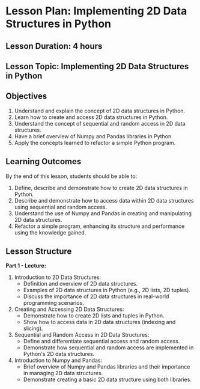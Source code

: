 # Lesson Plan: Implementing 2D Data Structures in Python 

## Lesson Duration: 4 hours

## Lesson Topic: Implementing 2D Data Structures in Python

## Objectives

1. Understand and explain the concept of 2D data structures in Python.
2. Learn how to create and access 2D data structures in Python.
3. Understand the concept of sequential and random access in 2D data structures.
4. Have a brief overview of Numpy and Pandas libraries in Python.
5. Apply the concepts learned to refactor a simple Python program.

## Learning Outcomes

By the end of this lesson, students should be able to:

1. Define, describe and demonstrate how to create 2D data structures in Python.
2. Describe and demonstrate how to access data within 2D data structures using sequential and random access. 
3. Understand the use of Numpy and Pandas in creating and manipulating 2D data structures.
4. Refactor a simple program, enhancing its structure and performance using the knowledge gained.

## Lesson Structure

**Part 1 - Lecture:**

1. Introduction to 2D Data Structures:
    - Definition and overview of 2D data structures.
    - Examples of 2D data structures in Python (e.g., 2D lists, 2D tuples).
    - Discuss the importance of 2D data structures in real-world programming scenarios.
2. Creating and Accessing 2D Data Structures:
    - Demonstrate how to create 2D lists and tuples in Python.
    - Show how to access data in 2D data structures (indexing and slicing).
3. Sequential and Random Access in 2D Data Structures:
    - Define and differentiate sequential access and random access.
    - Demonstrate how sequential and random access are implemented in Python's 2D data structures.
4. Introduction to Numpy and Pandas:
    - Brief overview of Numpy and Pandas libraries and their importance in managing 2D data structures.
    - Demonstrate creating a basic 2D data structure using both libraries.
